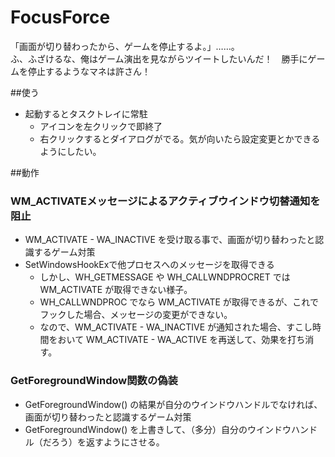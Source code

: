 # FocusForce
「画面が切り替わったから、ゲームを停止するよ。」……。  
ふ、ふざけるな、俺はゲーム演出を見ながらツイートしたいんだ！　勝手にゲームを停止するようなマネは許さん！

##使う
- 起動するとタスクトレイに常駐
	- アイコンを左クリックで即終了
	- 右クリックするとダイアログがでる。気が向いたら設定変更とかできるようにしたい。

##動作
### WM_ACTIVATEメッセージによるアクティブウインドウ切替通知を阻止
- WM_ACTIVATE - WA_INACTIVE を受け取る事で、画面が切り替わったと認識するゲーム対策
- SetWindowsHookExで他プロセスへのメッセージを取得できる
	- しかし、WH_GETMESSAGE や WH_CALLWNDPROCRET では WM_ACTIVATE が取得できない様子。
	- WH_CALLWNDPROC でなら WM_ACTIVATE が取得できるが、これでフックした場合、メッセージの変更ができない。
	- なので、WM_ACTIVATE - WA_INACTIVE が通知された場合、すこし時間をおいて WM_ACTIVATE - WA_ACTIVE を再送して、効果を打ち消す。

### GetForegroundWindow関数の偽装
- GetForegroundWindow() の結果が自分のウインドウハンドルでなければ、画面が切り替わったと認識するゲーム対策
- GetForegroundWindow() を上書きして、（多分）自分のウインドウハンドル（だろう）を返すようにさせる。